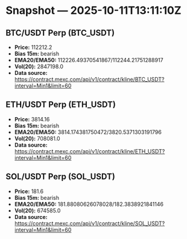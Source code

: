 # Snapshot — 2025-10-11T13:11:10Z

## BTC/USDT Perp (BTC_USDT)
- **Price:** 112212.2
- **Bias 15m:** bearish
- **EMA20/EMA50:** 112226.49370541867/112244.21751288917
- **Vol(20):** 2847198.0
- **Data source:** https://contract.mexc.com/api/v1/contract/kline/BTC_USDT?interval=Min1&limit=60

## ETH/USDT Perp (ETH_USDT)
- **Price:** 3814.16
- **Bias 15m:** bearish
- **EMA20/EMA50:** 3814.174381750472/3820.5371303191796
- **Vol(20):** 708081.0
- **Data source:** https://contract.mexc.com/api/v1/contract/kline/ETH_USDT?interval=Min1&limit=60

## SOL/USDT Perp (SOL_USDT)
- **Price:** 181.6
- **Bias 15m:** bearish
- **EMA20/EMA50:** 181.88080626078028/182.3838921841146
- **Vol(20):** 674585.0
- **Data source:** https://contract.mexc.com/api/v1/contract/kline/SOL_USDT?interval=Min1&limit=60

